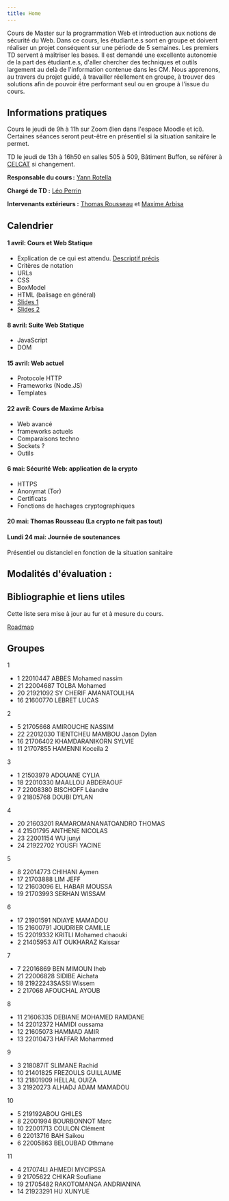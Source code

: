 ```yaml
---
title: Home
---
```

Cours de Master sur la programmation Web et introduction aux notions de sécurité du Web. Dans ce cours, les étudiant.e.s sont en groupe et doivent réaliser un projet conséquent sur une période de 5 semaines. Les premiers TD servent à maîtriser les bases. Il est demandé une excellente autonomie de la part des étudiant.e.s, d'aller chercher des techniques et outils largement au delà de l'information contenue dans les CM. Nous apprenons, au travers du projet guidé, à travailler réellement en groupe, à trouver des solutions afin de pouvoir être performant seul ou en groupe à l'issue du cours. 

## Informations pratiques

Cours le jeudi de 9h à 11h sur Zoom (lien dans l'espace Moodle et ici). Certaines séances seront peut-être en présentiel si la situation sanitaire le permet.

TD le jeudi de 13h à 16h50 en salles 505 à 509, Bâtiment Buffon, se référer à [CELCAT](https://edt.uvsq.fr/cal?vt=month&dt=2021-04-01&et=module&eid=1218215677:1793012772:13:3684034:32&fid0=MIN17217) si changement.

**Responsable du cours :** [Yann Rotella](https://rotella.fr/)

**Chargé de TD :** [Léo Perrin](https://who.paris.inria.fr/Leo.Perrin/)

**Intervenants extérieurs :** [Thomas Rousseau](https://www.linkedin.com/in/thomas-rousseau-0261735b/) et [Maxime Arbisa](https://www.linkedin.com/in/maxime-arbisa-52136265/)



## Calendrier

#### 1 avril: Cours et Web Statique
  - Explication de ce qui est attendu. [Descriptif précis](docs/description_cours.pdf)
  - Critères de notation
  - URLs
  - CSS
  - BoxModel
  - HTML (balisage en général)
  - [Slides 1](docs/cours0.pdf)
  - [Slides 2](docs/cours1.pdf)


#### 8 avril: Suite Web Statique
  - JavaScript
  - DOM

#### 15 avril: Web actuel
  - Protocole HTTP
  - Frameworks (Node.JS)
  - Templates

#### 22 avril: Cours de Maxime Arbisa
  - Web avancé
  - frameworks actuels 
  - Comparaisons techno
  - Sockets ?
  - Outils

#### 6 mai: Sécurité Web: application de la crypto
  - HTTPS
  - Anonymat (Tor)
  - Certificats
  - Fonctions de hachages cryptographiques

#### 20 mai: Thomas Rousseau (La crypto ne fait pas tout)



#### Lundi 24 mai: Journée de soutenances 
Présentiel ou distanciel en fonction de la situation sanitaire



## Modalités d'évaluation :


## Bibliographie et liens utiles
Cette liste sera mise à jour au fur et à mesure du cours.

[Roadmap](https://roadmap.sh/)



## Groupes

1
- 1 22010447 ABBES Mohamed nassim
- 21 22004687 TOLBA Mohamed
- 20 21921092 SY CHERIF AMANATOULHA
- 16 21600770 LEBRET LUCAS

2
- 5 21705668 AMIROUCHE NASSIM
- 22 22012030 TIENTCHEU MAMBOU Jason Dylan
- 16 21706402 KHAMDARANIKORN SYLVIE
- 11 21707855 HAMENNI Koceila 2

3
- 1 21503979 ADOUANE CYLIA
- 18 22010330 MAALLOU ABDERAOUF
- 7 22008380 BISCHOFF Léandre
- 9 21805768 DOUBI DYLAN

4
- 20 21603201 RAMAROMANANATOANDRO THOMAS
- 4 21501795 ANTHENE NICOLAS
- 23 22001154 WU junyi
- 24 21922702 YOUSFI YACINE

5
- 8 22014773 CHIHANI Aymen
- 17 21703888 LIM JEFF
- 12 21603096 EL HABAR MOUSSA
- 19 21703993 SERHAN WISSAM

6
- 17 21901591 NDIAYE MAMADOU
- 15 21600791 JOUDRIER CAMILLE
- 15 22019332 KRITLI Mohamed chaouki
- 2 21405953 AIT OUKHARAZ Kaissar

7
- 7 22016869 BEN MIMOUN Iheb
- 21 22006828 SIDIBE Aichata
- 18 21922243SASSI Wissem
- 2 217068 AFOUCHAL AYOUB

8
- 11 21606335 DEBIANE MOHAMED RAMDANE
- 14 22012372 HAMIDI oussama
- 12 21605073 HAMMAD AMIR
- 13 22010473 HAFFAR Mohammed

9
- 3 218087IT SLIMANE Rachid
- 10 21401825 FREZOULS GUILLAUME
- 13 21801909 HELLAL OUIZA
- 3 21920273 ALHADJ ADAM MAMADOU

10
- 5 219192ABOU GHILES
- 8 22001994 BOURBONNOT Marc
- 10 22001713 COULON Clément
- 6 22013716 BAH Saikou
- 6 22005863 BELOUBAD Othmane

11
- 4 217074LI AHMEDI MYCIPSSA
- 9 21705622 CHIKAR Soufiane
- 19 21705482 RAKOTOMANGA ANDRIANINA
- 14 21923291 HU XUNYUE

